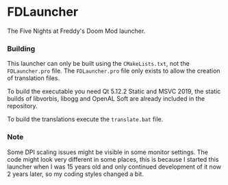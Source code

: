 # FDLauncher
The Five Nights at Freddy's Doom Mod launcher.

### Building
This launcher can only be built using the `CMakeLists.txt`, not the `FDLauncher.pro` file.
The `FDLauncher.pro` file only exists to allow the creation of translation files.

To build the executable you need Qt 5.12.2 Static and MSVC 2019, the static builds of libvorbis, libogg and OpenAL Soft are already included in the repository.

To build the translations execute the `translate.bat` file.

### Note
Some DPI scaling issues might be visible in some monitor settings.
The code might look very different in some places, this is because I started this launcher when I was 15 years old and only continued development of it now 2 years later, so my coding styles changed a bit.
